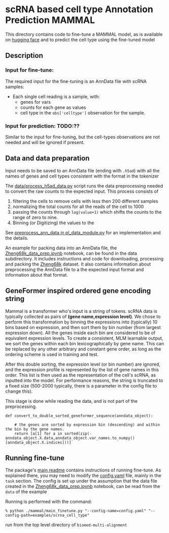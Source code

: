 # scRNA based cell type Annotation Prediction MAMMAL
This directory contains code to fine-tune a MAMMAL model, as is available on [hugging face](https://huggingface.co/ibm-research/biomed.omics.bl.sm.ma-ted-458m)
and to predict the cell type using the fine-tuned model

<!--
    Step one, get the data: run the notebook.
    Step two, modify the data set
    Step three, run this example by..

 -->

##  Description
### Input for fine-tune:
The required input for the fine-tuning is an AnnData file with scRNA samples:
* Each single cell reading is a sample, with:
    *  genes for vars
    *  counts for each gene as values
    *  cell type in the `obs['celltype']` observation for the sample.

### Input for prediction:  TODO:??
Similar to the input for fine-tuning, but the cell-types observations are not needed and will be ignored if present.

## Data and data preparation
Input needs to be saved to an AnnData file (ending with `.h5ad`) with all the names of genes and cell types consistent with the format in the tokenizer

The [data/process_h5ad_data.py](data/process_h5ad_data.py) script runs the data preprocessing needed to convert the raw counts to the expected input.  This process consists of
 1. filtering the cells to remove cells with less then 200 different samples
 2. normalizing the total counts for all the reads of the cell to 1000
 3. passing the counts through `log(value+1)` which shifts the counts to the range of zero to nine.
 4. Binning (or Digitizing) the values to the

 See [preprocess_ann_data in pl_data_module.py](pl_data_module.py#L225) for an implementation and the details.

An example for packing data into an AnnData file, the
[Zheng68k_data_prep.ipynb](data/Zheng68k_data_prep.ipynb) notebook, can be found in the data subdirectory.  It includes instructions and code for downloading, processing and packing the [Zheng68k](TODO:link) dataset.  It also contains information about preprocessing the AnnData file to a the expected input format and information about that format.

## GeneFormer inspired ordered gene encoding string

Mammal is a transformer who's input is a string of tokens.  scRNA data is typically collected as pairs of **(gene name,expression level)**.  We chose to perform this transformation by
binning the expressions into (typically) 10 bins based on expression, and then sort them by bin number (from largest expression down). All the genes inside each bin are considered to be of equivalent expression levels. To create a consistent, MLM learnable output, we sort the genes within each bin lexicographically by gene name.  This can be replaced by any other arbitrary and constant gene order, as long as the ordering scheme is used in training and test.

After this double sorting, the expression level (or bin number) are ignored, and the expression profile is represented by the list of gene names in this order.  This list is then used as the representation of the cell's scRNA, as inputted into the model.  For performance reasons, the string is truncated to a fixed size (500-2000 typically, there is a parameter in the config file to change this).

This stage is done while reading the data, and is not part of the preprocessing.

    def convert_to_double_sorted_geneformer_sequence(anndata_object):

        # the genes are sorted by expression bin (descending) and within the bin by the gene names.
        return [a[1] for a in sorted(zip(-anndata_object.X.data,anndata_object.var_names.to_numpy()[anndata_object.X.indices]))]




## Running fine-tune
The package's [main readme](../../../README.md) contains instructions of running fine-tune.  As explained there, you may need to modify the [config.yaml](config.yaml) file, mainly in the `task` section.  The config is set up under the assumption that the data file created in the [Zheng68k_data_prep.ipynb](data/Zheng68k_data_prep.ipynb) notebook, can be read from the `data` of the example

Running is performed with the command:

   ```% python ./mammal/main_finetune.py "--config-name=config.yaml" "--config-path=examples/scrna_cell_type"```

run from the top level directory of `biomed-multi-alignment`
